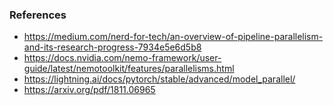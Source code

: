 ### References
- https://medium.com/nerd-for-tech/an-overview-of-pipeline-parallelism-and-its-research-progress-7934e5e6d5b8
- https://docs.nvidia.com/nemo-framework/user-guide/latest/nemotoolkit/features/parallelisms.html
- https://lightning.ai/docs/pytorch/stable/advanced/model_parallel/
- https://arxiv.org/pdf/1811.06965

